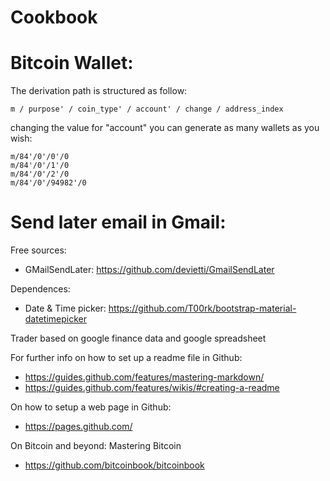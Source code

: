 # Cookbook
# Bitcoin Wallet:
The derivation path is structured as follow:

```
m / purpose' / coin_type' / account' / change / address_index
```

changing the value for "account" you can generate as many wallets as you wish:

```
m/84'/0'/0'/0
m/84'/0'/1'/0
m/84'/0'/2'/0
m/84'/0'/94982'/0
```


# Send later email in Gmail:
Free sources:
 - GMailSendLater: https://github.com/devietti/GmailSendLater

Dependences:
 - Date & Time picker: https://github.com/T00rk/bootstrap-material-datetimepicker



Trader based on google finance data and google spreadsheet

For further info on how to set up a readme file in Github:
 - https://guides.github.com/features/mastering-markdown/
 - https://guides.github.com/features/wikis/#creating-a-readme

On how to setup a web page in Github:
 - https://pages.github.com/
 
On Bitcoin and beyond:
 Mastering Bitcoin
 - https://github.com/bitcoinbook/bitcoinbook
 
